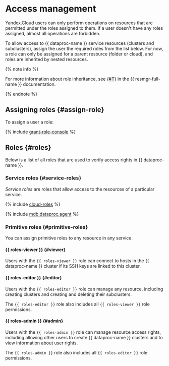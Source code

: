 # Access management

Yandex.Cloud users can only perform operations on resources that are permitted under the roles assigned to them. If a user doesn't have any roles assigned, almost all operations are forbidden.

To allow access to {{ dataproc-name }} service resources (clusters and subclusters), assign the user the required roles from the list below. For now, a role can only be assigned for a parent resource (folder or cloud), and roles are inherited by nested resources.

{% note info %}

For more information about role inheritance, see [{#T}](../../resource-manager/concepts/resources-hierarchy.md#access-rights-inheritance) in the {{ resmgr-full-name }} documentation.

{% endnote %}

## Assigning roles {#assign-role}

To assign a user a role:

{% include [grant-role-console](../../_includes/grant-role-console.md) %}

## Roles {#roles}

Below is a list of all roles that are used to verify access rights in {{ dataproc-name }}.

### Service roles {#service-roles}

_Service roles_ are roles that allow access to the resources of a particular service.

{% include [cloud-roles](../../_includes/cloud-roles.md) %}

{% include [mdb.dataproc.agent](../../_includes/roles-dataproc-agent.md) %}

### Primitive roles {#primitive-roles}

You can assign primitive roles to any resource in any service.

#### {{ roles-viewer }} {#viewer}

Users with the `{{ roles-viewer }}` role can connect to hosts in the
{{ dataproc-name }} cluster if its SSH keys are linked to this cluster.

#### {{ roles-editor }} {#editor}

Users with the `{{ roles-editor }}` role can manage any resource, including creating clusters and creating and deleting their subclusters.

The `{{ roles-editor }}` role also includes all `{{ roles-viewer }}` role permissions.

#### {{ roles-admin }} {#admin}

Users with the `{{ roles-admin }}` role can manage resource access rights, including allowing other users to create {{ dataproc-name }} clusters and to view information about user rights.

The `{{ roles-admin }}` role also includes all `{{ roles-editor }}` role permissions.

